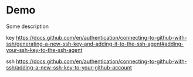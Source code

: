 # Demo

Some description

key
https://docs.github.com/en/authentication/connecting-to-github-with-ssh/generating-a-new-ssh-key-and-adding-it-to-the-ssh-agent#adding-your-ssh-key-to-the-ssh-agent

ssh
https://docs.github.com/en/authentication/connecting-to-github-with-ssh/adding-a-new-ssh-key-to-your-github-account
